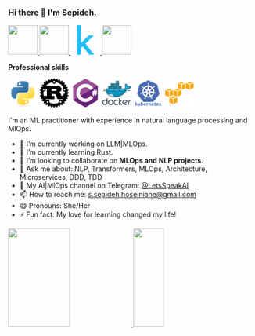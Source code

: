 ### Hi there 👋 I'm Sepideh.
<p align="left">
 <a href="https://www.linkedin.com/in/sepideh-hosseinian" target="_blank">
  <img src="https://img.icons8.com/fluent/60/000000/linkedin.png" width="60" height="60" />
 </a>
  
 <a href="https://twitter.com/sepidpy" target="_blank">
  <img src="https://img.icons8.com/fluent/60/000000/twitter.png" width="60" height="60" />
 </a>
 <a href="https://kaggle.com/sepidehhosseinian" target="_blank">
  <img src="https://raw.githubusercontent.com/devicons/devicon/master/icons/kaggle/kaggle-original.svg" width="60" height="60" />
 </a>
  <a href="https://leetcode.com/sepidehhosseinian" target="_blank">
  <img src="https://raw.githubusercontent.com/rahuldkjain/github-profile-readme-generator/master/src/images/icons/Social/leet-code.svg" width="60" height="60"/>
 </a>
</p>
<p align="left"> 
 <strong>
  Professional skills
  </strong>
</p>

<p align="left"> 
  <img src="https://raw.githubusercontent.com/devicons/devicon/master/icons/python/python-original.svg" alt="python" width="60" height="60" />
  <img src="https://raw.githubusercontent.com/devicons/devicon/master/icons/rust/rust-plain.svg" alt="rust" width="60" height="60" />
  <img src="https://raw.githubusercontent.com/devicons/devicon/master/icons/csharp/csharp-original.svg" alt="csharp" width="60" height="60" />
  <img src="https://raw.githubusercontent.com/devicons/devicon/master/icons/docker/docker-original-wordmark.svg" alt="docker" width="60" height="60" />
  <img src="https://raw.githubusercontent.com/devicons/devicon/master/icons/kubernetes/kubernetes-plain-wordmark.svg" alt="kubernetes" width="60" height="60" />
  <img src="https://raw.githubusercontent.com/devicons/devicon/master/icons/amazonwebservices/amazonwebservices-original.svg" alt="aws" width="60" height="60" />
</p>

I'm an ML practitioner with experience in natural language processing and MlOps.

- 🔭 I’m currently working on LLM|MLOps.
- 🌱 I’m currently learning Rust.
- 👯 I’m looking to collaborate on **MLOps and NLP projects**.
- 💬 Ask me about: NLP, Transformers, MLOps, Architecture, Microservices, DDD, TDD
- 📃 My AI|MlOps channel on Telegram: [@LetsSpeakAI](https://t.me/LetsSpeakAI)
- 📫 How to reach me: s.sepideh.hoseiniane@gmail.com
- 😄 Pronouns: She/Her
- ⚡ Fun fact: My love for learning changed my life!

<p align="left">
 <a href="#" alt="Sepideh Hosseinian's github stats">
  <img  width="50%" height="200" src="https://github-readme-stats.vercel.app/api?username=sepidehhosseinian&show_icons=true&theme=tokyonight"/>
 </a>
  <a href="#" alt="Sepideh Hosseinian's three lang">
  <img width="35%" height="200" src="https://github-readme-stats.vercel.app/api/top-langs/?username=sepidehhosseinian&langs_count=8&layout=donut&hide_progress=true&theme=tokyonight&card_height=220"/>
 </a>
</p>
